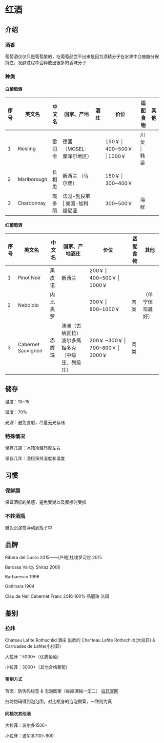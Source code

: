 # 红酒

## 介绍

### 酒香

葡萄酒仅仅只是葡萄酿的，吃葡萄品尝不出来是因为酒精分子在水果中会被糖分保持住，发酵过程中会释放出很多的香味分子

### 种类

#### 白葡萄酒

| 序号 | 英文名      | 中文名 | 国家、产地                     | 酒庄 | 价位                         | 适配食物     | 其他 |
| ---- | ----------- | ------ | ------------------------------ | ---- | ---------------------------- | ------------ | ---- |
| 1    | Riesling    | 雷司令 | 德国（MOSEL-摩泽尔地区）       |      | 150￥ \| 400~500￥ \| 1000￥ | 川菜 \| 韩菜 |      |
| 2    | Marlborough | 长相思 | 新西兰 （马尔堡）              |      | 150￥ \| 300~400￥           |              |      |
| 3    | Chardonnay  | 霞多丽 | 法国-勃艮第 \| 美国-加利福尼亚 |      | 300~500￥                    | 海鲜         |      |

#### 红葡萄酒

| 序号 | 英文名             | 中文名   | 国家、产地酒庄                                   | 价位                                | 适配食物 | 其他             |
| ---- | ------------------ | -------- | ------------------------------------------------ | ----------------------------------- | -------- | ---------------- |
| 1    | Pinot Noir         | 黑皮诺   | 新西兰                                           | 200￥ \| 400~500￥ \| 1000￥        |          |                  |
| 2    | Nebbiolo           | 内比奥罗 |                                                  | 300￥ \| 800~1000￥                 | 肉类     | （单宁体现最好） |
| 3    | Cabernet Sauvignon | 赤霞珠   | 澳洲（古纳瓦拉）波尔多高梅多克（中级庄、列级庄） | 200￥ ~300￥ \| 700~800￥ \| 3000￥ | 肉类     |                  |

## 储存

温度：10~15

湿度：70%

光源：避免直射，尽量无光存储

### 特殊情况

保存几周：冰箱冷藏15度左右

保存几年：酒柜保持湿度和温度

## 习惯

### 保鲜膜

保证酒标的美感，避免受潮以及摩擦时受损

### 不转酒瓶

避免沉淀物浮动到瓶子中

## 品牌

Ribera del Ducro 2015——[产地]杜埃罗河谷 2015

Barossa Vallcy Shiraz 2006

Barbaresco 1996

Gattinara 1964

Clau de Nell Cabernet Franc 2016 100% 品丽珠 法国

## 鉴别

### 拉菲

Chateau Lafite Rothschlid 酒庄 出款的 Cha^teau Lafite Rothschild(大拉菲) & Carruades de Lafite(小拉菲)

大拉菲：5000+（优质葡萄）

小拉菲：3000+（其他合格葡萄）

#### 鉴别方式

背面：防伪码标签 & 泡泡图案（每瓶酒独一无二） [拉菲官网](www.lafite.com)

扫防伪码得到泡泡团，对比瓶身的泡泡图案，一致则为真

#### 同档次其他酒

大拉菲：波尔多1500+

小拉菲：波尔多700~800

